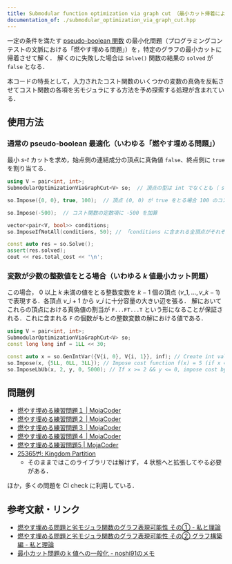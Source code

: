 ```yaml
---
title: Submodular function optimization via graph cut （最小カット帰着による劣モジュラ関数の最小化）
documentation_of: ./submodular_optimization_via_graph_cut.hpp
---
```


一定の条件を満たす [pseudo-boolean 関数](https://en.wikipedia.org/wiki/Pseudo-Boolean_function) の最小化問題（プログラミングコンテストの文脈における「燃やす埋める問題」）を，特定のグラフの最小カットに帰着させて解く．
解くのに失敗した場合は `Solve()` 関数の結果の `solved` が `false` となる．

本コードの特長として，入力されたコスト関数のいくつかの変数の真偽を反転させてコスト関数の各項を劣モジュラにする方法を予め探索する処理が含まれている．

## 使用方法

### 通常の pseudo-boolean 最適化（いわゆる「燃やす埋める問題」）

最小 $s$-$t$ カットを求め，始点側の連結成分の頂点に真偽値 `false`、終点側に `true` を割り当てる．

```cpp
using V = pair<int, int>;
SubmodularOptimizationViaGraphCut<V> so;  // 頂点の型は int でなくとも（ std::map の key にできれば）よい

so.Impose({0, 0}, true, 100);  // 頂点 (0, 0) が true をとる場合 100 のコスト（ペナルティ）

so.Impose(-500);  // コスト関数の定数項に -500 を加算

vector<pair<V, bool>> conditions;
so.ImposeIfNotAll(conditions, 50); // 「conditions に含まれる全頂点がそれぞれ与えられた真偽値を満たす」に反した場合 50 のコスト

const auto res = so.Solve();
assert(res.solved);
cout << res.total_cost << '\n';
```

### 変数が少数の整数値をとる場合（いわゆる $k$ 値最小カット問題）

この場合， $0$ 以上 $k$ 未満の値をとる整数変数を $k - 1$ 個の頂点 $(v\_1, \ldots, v\_{k - 1})$ で表現する．各頂点 $v\_{i + 1}$ から $v\_{i}$ に十分容量の大きい辺を張る． 解においてこれらの頂点における真偽値の割当が `F...FT...T` という形になることが保証される．これに含まれる `F` の個数がもとの整数変数の解における値である．

```cpp
using V = pair<int, int>;
SubmodularOptimizationViaGraphCut<V> so;
const long long inf = 1LL << 30;

const auto x = so.GenIntVar({V{i, 0}, V{i, 1}}, inf); // Create int value 0 <= x < 3
so.Impose(x, {5LL, 0LL, 3LL}); // Impose cost function f(x) = 5 (if x = 0), 0 (if x = 1), 3 (if x = 2).
so.ImposeLbUb(x, 2, y, 0, 5000); // If x >= 2 && y <= 0, impose cost by 5000
```

## 問題例

- [燃やす埋める練習問題１ \| MojaCoder](https://mojacoder.app/users/_kanpurin_/problems/project_selection_problem001)
- [燃やす埋める練習問題２ \| MojaCoder](https://mojacoder.app/users/_kanpurin_/problems/project_selection_problem002)
- [燃やす埋める練習問題３ \| MojaCoder](https://mojacoder.app/users/_kanpurin_/problems/project_selection_problem003)
- [燃やす埋める練習問題４ \| MojaCoder](https://mojacoder.app/users/_kanpurin_/problems/project_selection_problem004)
- [燃やす埋める練習問題5 \| MojaCoder](https://mojacoder.app/users/_kanpurin_/problems/project_selection_problem005)
- [25365번: Kingdom Partition](https://www.acmicpc.net/problem/25365)
  - そのままではこのライブラリでは解けず， 4 状態へと拡張してやる必要がある．

ほか，多くの問題を CI check に利用している．

## 参考文献・リンク

- [燃やす埋める問題と劣モジュラ関数のグラフ表現可能性 その① - 私と理論](https://theory-and-me.hatenablog.com/entry/2020/03/13/180935)
- [燃やす埋める問題と劣モジュラ関数のグラフ表現可能性 その② グラフ構築編 - 私と理論](https://theory-and-me.hatenablog.com/entry/2020/03/17/180157)
- [最小カット問題の k 値への一般化 - noshi91のメモ](https://noshi91.hatenablog.com/entry/2021/06/29/044225)
